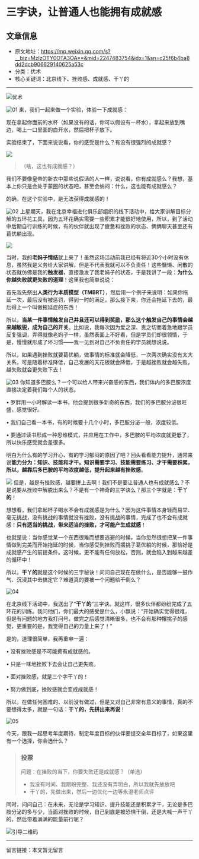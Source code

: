 # 三字诀，让普通人也能拥有成就感

## 文章信息

- 原文地址：https://mp.weixin.qq.com/s?__biz=MzIzOTY0OTA3OA==&mid=2247483754&idx=1&sn=c25f6b4ba8dd2dcb906629140625a53c
- 分类：优术
- 核心关键词：北京线下、挫败感、成就感、干丫的

----


![优术](/_image/nav_YouShu.png)


![01](/_image/title01.png)
来，我们一起来做一个实验，体验一下成就感：

现在拿起你面前的水杯（如果没有的话，你可以假设有一杯水），拿起来放到嘴边，喝上一口里面的白开水，然后把杯子放下。

实验结束了，下面来说说看，你的感受是什么？有没有很强烈的成就感？


![](./_image/cjg.jpg)

> （啥，这也有成就感？）

我们不要像皇帝的新衣中那些说假话的人一样，说说看，你有成就感么？我想，基本上你只是会处于蒙圈的状态吧，甚至会纳闷：什么，这也能有成就感么？

的确，在这个实验中，是无法获得成就感的！

![02](/_image/title02.png)
上星期天，我在北京幸福进化俱乐部组织的线下活动中，给大家讲解目标分解的五环花工具。因为五环花确实需要一些积累才能很好地使用，所以，到了活动中后期自行训练的时候，有的伙伴就出现了疲惫和挫败的状态、俩俩聊天甚至还有葛优躺出现。


![](./_image/bjxx.jpg)

当时，我的**老妈子情结**就上来了！虽然这场活动前我已经有将近30个小时没有休息，虽然我是义务给大家讲解，但是不代表我就可以不负责任！这些慵懒、闲散的状态就仿佛是我的**触发器**，直接激发了我老妈子的状态，于是我讲了一段：**为什么你越失败就更失败的道理**！这里我也简单说说：

首先我先祭出**人类行为本质模型（TMBRT）**，然后用一个例子来说明：如果你拖延一次，最后没有被惩罚，得到一时的满足，那么接下来，你还会拖延下去的，最后得上一个叫做拖延症的东西！

所以，**当某一件事情触发自己并且还可以得到奖励，那么这个触发自己的事情会越来越敏锐，成为自己的开关**。比如说，我每次因为爱之深、责之切而着急地跟学员反复强调，弄得就像老妈子一样，虽然表面上不好看，但是学员们却很领情，于是，慢慢就形成了坏习惯——我一见到对自己不负责任的学员就想说说。

所以，如果遇到挫败就要葛优躺，做事情的标准就会降低，一次两次确实没有太大关系，可是随着标准降低，自己发展的天花板就会降低，于是越挫败就会越失败，越失败就会更失败下去！


![03](/_image/title03.png)
你知道多巴胺么？一个可以给人带来兴奋感的东西，我们体内的多巴胺浓度直接决定着我们每个人的状态。

• 罗胖用一小时解读一本书，他会提到很多新奇的东西，我们的多巴胺分泌很旺盛，感觉很好。

• 我们自己看一本书，有的时候要十几个小时，多巴胺分泌一般，浓度较低。

• 要通过读书形成一种思维模式，并应用在工作中，多巴胺的平均浓度就更低了，所以快乐感受就会差很多。

明白为什么有的学习开心、有的学习郁闷的原因了吧？回头看看能力提升，通常来说**能力分为：知识、技能和才干。知识需要学习、技能需要练习、才干需要积累，所以，越靠后多巴胺的平均浓度越低，提升起来越有挫败感**。


![](./_image/fenceng.jpg)
但是，越是有挫败感，越要拼上去啊！我们不是要让普通人也有成就感么？不是说要从挫败中解脱出来么？不是有一个神奇的三字诀么？那三个字就是：**干丫的**！

想想看，我们拿起杯子喝水不会有成就感是为什么？因为这件事情本身轻而易举、毫无挑战，没有挑战的事情就没有挫败，没有挑战的事情，完成了也不会有成就感！**只有适当的挑战，带来适当的挫败，才可能产生成就感**！

也就是说：当你感觉某一个东西很难而想要逃避的时候，当你忽然很想把某一件事情做到完美而开始拖延的时候，当你感受到挫败而撂挑子葛优躺的时候，那恰好是成就感产生的前提条件。这时候，更不能有任何放松，否则，就会陷入到越来越差的循环中！

所以，**干丫的**就是这个时候的三字秘诀！问问自己现在在做什么，是否能够一鼓作气、沉浸其中去搞定它？难道真的要被一个问题给干倒么？


![04](/_image/title04.png)

在北京线下活动中，我送出了“**干丫的**”三字诀。就这样，很多伙伴都纷纷完成了五环花的训练。我问他们，你们最大的感受是什么，小飘说：“开始确实觉得很难，但是有问题的地方我打问号，做完之后感觉清晰很多，也不会有那种撂挑子的感觉，更重要的是，我觉得自己的力量上来了！”

是的，道理很简单，我再重申一遍：

• 没有挫败感是不可能拥有成就感的。

• 只是一味地挫败下去会让自己更失败。

• 面对挫败感，就是三个字干丫的！

• 努力做到底，挫败感就会变成成就感！

所以，在做任何困难的、以前没有做过，但是又对自己非常有意义的事情，真的不要想得太多，就是一句话：**干丫的，先拼出来再说**！

![05](/_image/title05.png)

今天，跟我一起思考年度期待、制定年度目标的伙伴要提交全年目标了，如果这里有一个选择，你会选什么？
> ### 投票
> 问题：在挫败的当下，你要失败还是成就感？（单选）
> - 我没有时间、我期盼完整、我还没有弄明白，所以我就先放放吧
> - 干丫的，先做出来，然后一边优化一边等永澄老师点评


同时，问问自己：在未来，无论是学习知识、提升技能还是积累才干，无论是多巴胺分泌的多与少，当面对挫败的时候，自己到底是被恐惧干倒，还是大喊一声干丫的，然后带着满满的能量前行呢？

![引导二维码](/_image/bottomQC.jpg)

----

留言链接：本文暂无留言
